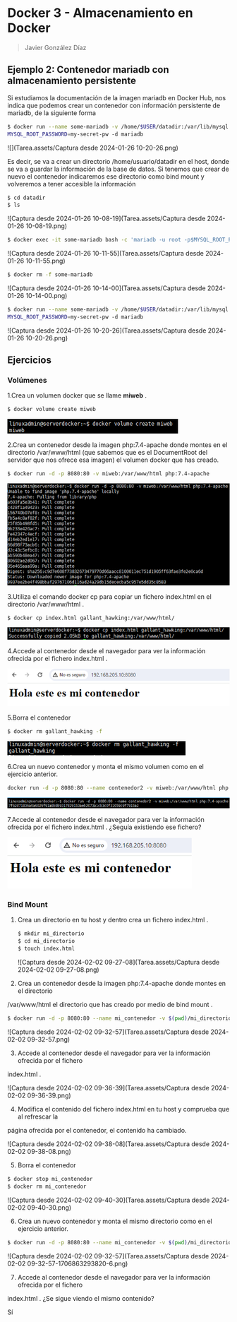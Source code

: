 # Docker 3 - Almacenamiento en Docker

> Javier González Díaz

## Ejemplo 2: Contenedor mariadb con almacenamiento persistente

Si estudiamos la documentación de la imagen mariadb en Docker Hub, nos indica que podemos
crear un contenedor con información persistente de mariadb, de la siguiente forma

```bash
$ docker run --name some-mariadb -v /home/$USER/datadir:/var/lib/mysql -e
MYSQL_ROOT_PASSWORD=my-secret-pw -d mariadb
```

![](Tarea.assets/Captura desde 2024-01-26 10-20-26.png)

Es decir, se va a crear un directorio /home/usuario/datadir en el host, donde se va a guardar la
información de la base de datos. Si tenemos que crear de nuevo el contenedor indicaremos ese
directorio como bind mount y volveremos a tener accesible la información

```bash
$ cd datadir
$ ls
```

![Captura desde 2024-01-26 10-08-19](Tarea.assets/Captura desde 2024-01-26 10-08-19.png)

```bash
$ docker exec -it some-mariadb bash -c 'mariadb -u root -p$MYSQL_ROOT_PASSWORD'
```

![Captura desde 2024-01-26 10-11-55](Tarea.assets/Captura desde 2024-01-26 10-11-55.png)

```bash
$ docker rm -f some-mariadb
```

![Captura desde 2024-01-26 10-14-00](Tarea.assets/Captura desde 2024-01-26 10-14-00.png)

```bash
$ docker run --name some-mariadb -v /home/$USER/datadir:/var/lib/mysql -e
MYSQL_ROOT_PASSWORD=my-secret-pw -d mariadb
```

![Captura desde 2024-01-26 10-20-26](Tarea.assets/Captura desde 2024-01-26 10-20-26.png)



## Ejercicios

### Volúmenes

1.Crea un volumen docker que se llame **miweb** .

```bash
$ docker volume create miweb
```

![image-20240205094208321](./assets/image-20240205094208321.png)

2.Crea un contenedor desde la imagen php:7.4-apache donde montes en el directorio /var/www/html (que sabemos que es el DocumentRoot del servidor que nos ofrece esa imagen) el volumen docker que has creado.

```bash
$ docker run -d -p 8080:80 -v miweb:/var/www/html php:7.4-apache
```

![image-20240205094509754](./assets/image-20240205094509754.png)

3.Utiliza el comando docker cp para copiar un fichero index.html en el directorio /var/www/html .

```bash
$ docker cp index.html gallant_hawking:/var/www/html/
```

![image-20240205094901561](./assets/image-20240205094901561.png)

4.Accede al contenedor desde el navegador para ver la información ofrecida por el fichero index.html .

![image-20240205095018555](./assets/image-20240205095018555.png)

5.Borra el contenedor

```bash
$ docker rm gallant_hawking -f
```

![image-20240205095053446](./assets/image-20240205095053446.png)

6.Crea un nuevo contenedor y monta el mismo volumen como en el ejercicio anterior.

```bash
docker run -d -p 8080:80 --name contenedor2 -v miweb:/var/www/html php:7.4-apache
```

![image-20240205095304123](./assets/image-20240205095304123.png)

7.Accede al contenedor desde el navegador para ver la información ofrecida por el fichero index.html . ¿Seguía existiendo ese fichero?

![image-20240205095354552](./assets/image-20240205095354552.png)

### Bind Mount

1. Crea un directorio en tu host y dentro crea un fichero index.html .

   ```bash
   $ mkdir mi_directorio
   $ cd mi_directorio
   $ touch index.html
   ```

   ![Captura desde 2024-02-02 09-27-08](Tarea.assets/Captura desde 2024-02-02 09-27-08.png)

2. Crea un contenedor desde la imagen php:7.4-apache donde montes en el directorio

/var/www/html el directorio que has creado por medio de bind mount .	

```bash
$ docker run -d -p 8080:80 --name mi_contenedor -v $(pwd)/mi_directorio:/var/www/html php:7.4-apache
```

![Captura desde 2024-02-02 09-32-57](Tarea.assets/Captura desde 2024-02-02 09-32-57.png)

3. Accede al contenedor desde el navegador para ver la información ofrecida por el fichero

index.html .

![Captura desde 2024-02-02 09-36-39](Tarea.assets/Captura desde 2024-02-02 09-36-39.png)

4. Modifica el contenido del fichero index.html en tu host y comprueba que al refrescar la

página ofrecida por el contenedor, el contenido ha cambiado.

![Captura desde 2024-02-02 09-38-08](Tarea.assets/Captura desde 2024-02-02 09-38-08.png)

5. Borra el contenedor

```bash
$ docker stop mi_contenedor
$ docker rm mi_contenedor
```

![Captura desde 2024-02-02 09-40-30](Tarea.assets/Captura desde 2024-02-02 09-40-30.png)

6. Crea un nuevo contenedor y monta el mismo directorio como en el ejercicio anterior.

```bash
$ docker run -d -p 8080:80 --name mi_contenedor -v $(pwd)/mi_directorio:/var/www/html php:7.4-apache
```

![Captura desde 2024-02-02 09-32-57](Tarea.assets/Captura desde 2024-02-02 09-32-57-1706863293820-6.png)

7. Accede al contenedor desde el navegador para ver la información ofrecida por el fichero

index.html . ¿Se sigue viendo el mismo contenido?

Sí
